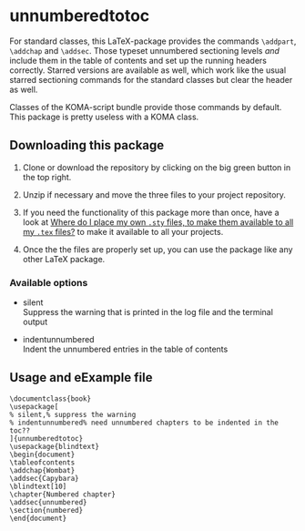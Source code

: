 # unnumberedtotoc

For standard classes, this LaTeX-package provides the commands
`\addpart`, `\addchap` and `\addsec`. Those typeset unnumbered
sectioning levels *and* include them in the table of contents and
set up the running headers correctly. Starred versions are
available as well, which work like the usual starred sectioning
commands for the standard classes but clear the header as well. 


Classes of the KOMA-script bundle provide those commands by
default. This package is pretty useless with a KOMA class.

## Downloading this package 

1. Clone or download the repository by clicking on the big green
   button in the top right.

2. Unzip if necessary and move the three files to your project
   repository. 

3. If you need the functionality of this package more than once,
   have a look at 
   [Where do I place my own `.sty` files, to make them available to all my `.tex` files?](http://tex.stackexchange.com/q/1137)
   to make it available
   to all your projects.

4. Once the the files are properly set up, you can use the
   package like any other LaTeX package.

### Available options

- silent   
Suppress the warning that is printed in the log file and the
terminal output

- indentunnumbered    
Indent the unnumbered entries in the table of contents

## Usage and eExample file 

```source=LaTeX
\documentclass{book}
\usepackage[
% silent,% suppress the warning
% indentunnumbered% need unnumbered chapters to be indented in the toc?? 
]{unnumberedtotoc}
\usepackage{blindtext}
\begin{document}
\tableofcontents
\addchap{Wombat}
\addsec{Capybara}
\blindtext[10]
\chapter{Numbered chapter}
\addsec{unnumbered}
\section{numbered}
\end{document}
```

